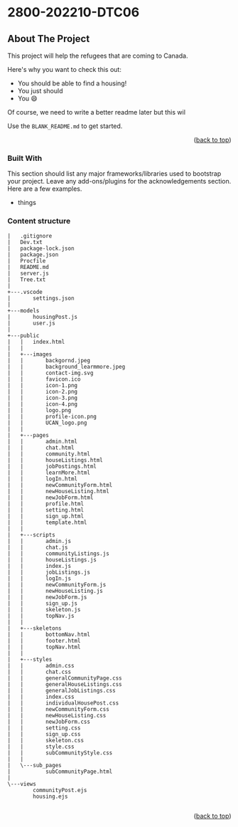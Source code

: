 # 2800-202210-DTC06

<!-- ABOUT THE PROJECT -->
## About The Project


This project will help the refugees that are coming to Canada.

Here's why you want to check this out:
* You should be able to find a housing!
* You just should
* You :smile:

Of course, we need to write a better readme later but this wil 

Use the `BLANK_README.md` to get started.

<p align="right">(<a href="#top">back to top</a>)</p>



### Built With

This section should list any major frameworks/libraries used to bootstrap your project. Leave any add-ons/plugins for the acknowledgements section. Here are a few examples.

* things


### Content structure

```
|   .gitignore
|   Dev.txt
|   package-lock.json
|   package.json
|   Procfile
|   README.md
|   server.js
|   Tree.txt
|   
+---.vscode
|       settings.json
|       
+---models
|       housingPost.js
|       user.js
|       
+---public
|   |   index.html
|   |   
|   +---images
|   |       backgornd.jpeg
|   |       background_learmmore.jpeg
|   |       contact-img.svg
|   |       favicon.ico
|   |       icon-1.png
|   |       icon-2.png
|   |       icon-3.png
|   |       icon-4.png
|   |       logo.png
|   |       profile-icon.png
|   |       UCAN_logo.png
|   |       
|   +---pages
|   |       admin.html
|   |       chat.html
|   |       community.html
|   |       houseListings.html
|   |       jobPostings.html
|   |       learnMore.html
|   |       logIn.html
|   |       newCommunityForm.html
|   |       newHouseListing.html
|   |       newJobForm.html
|   |       profile.html
|   |       setting.html
|   |       sign_up.html
|   |       template.html
|   |       
|   +---scripts
|   |       admin.js
|   |       chat.js
|   |       communityListings.js
|   |       houseListings.js
|   |       index.js
|   |       jobListings.js
|   |       logIn.js
|   |       newCommunityForm.js
|   |       newHouseListing.js
|   |       newJobForm.js
|   |       sign_up.js
|   |       skeleton.js
|   |       topNav.js
|   |       
|   +---skeletons
|   |       bottomNav.html
|   |       footer.html
|   |       topNav.html
|   |       
|   +---styles
|   |       admin.css
|   |       chat.css
|   |       generalCommunityPage.css
|   |       generalHouseListings.css
|   |       generalJobListings.css
|   |       index.css
|   |       individualHousePost.css
|   |       newCommunityForm.css
|   |       newHouseListing.css
|   |       newJobForm.css
|   |       setting.css
|   |       sign_up.css
|   |       skeleton.css
|   |       style.css
|   |       subCommunityStyle.css
|   |       
|   \---sub_pages
|           subCommunityPage.html
|           
\---views
        communityPost.ejs
        housing.ejs
        
```
<p align="right">(<a href="#top">back to top</a>)</p>


